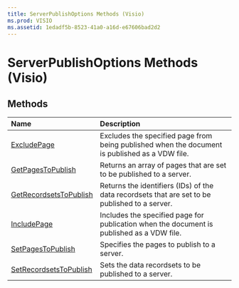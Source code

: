 ```yaml
---
title: ServerPublishOptions Methods (Visio)
ms.prod: VISIO
ms.assetid: 1edadf5b-8523-41a0-a16d-e67606bad2d2
---
```



# ServerPublishOptions Methods (Visio)

## Methods



|**Name**|**Description**|
|:-----|:-----|
|[ExcludePage](serverpublishoptions-excludepage-method-visio.md)|Excludes the specified page from being published when the document is published as a VDW file.|
|[GetPagesToPublish](serverpublishoptions-getpagestopublish-method-visio.md)|Returns an array of pages that are set to be published to a server.|
|[GetRecordsetsToPublish](serverpublishoptions-getrecordsetstopublish-method-visio.md)|Returns the identifiers (IDs) of the data recordsets that are set to be published to a server.|
|[IncludePage](serverpublishoptions-includepage-method-visio.md)|Includes the specified page for publication when the document is published as a VDW file.|
|[SetPagesToPublish](serverpublishoptions-setpagestopublish-method-visio.md)|Specifies the pages to publish to a server.|
|[SetRecordsetsToPublish](serverpublishoptions-setrecordsetstopublish-method-visio.md)|Sets the data recordsets to be published to a server.|

